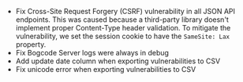  * Fix Cross-Site Request Forgery (CSRF) vulnerability in all JSON API endpoints.
This was caused because a third-party library doesn't implement proper
Content-Type header validation. To mitigate the vulnerability, we set the
session cookie to have the `SameSite: Lax` property.
 * Fix Bogcode Server logs were always in debug
 * Add update date column when exporting vulnerabilities to CSV
 * Fix unicode error when exporting vulnerabilities to CSV
